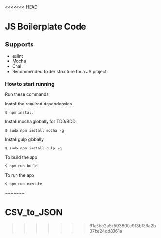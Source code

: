 <<<<<<< HEAD
# JS Boilerplate Code

## Supports
- eslint
- Mocha
- Chai
- Recommended folder structure for a JS project

### How to start running
Run these commands

Install the required dependencies

	$ npm install

Install mocha globally for TDD/BDD

	$ sudo npm install mocha -g

Install gulp globally 

	$ sudo npm install gulp -g

To build the app

	$ npm run build

To run the app

	$ npm run execute
=======
# CSV_to_JSON
>>>>>>> 91a6bc2a5c593800c9f3bf36a2b37be24dd8361a
